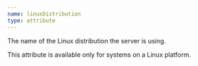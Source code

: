 ```yaml
---
name: linuxDistribution
type: attribute
---
```


The name of the Linux distribution the server is using.

This attribute is available only for systems on a Linux platform.
